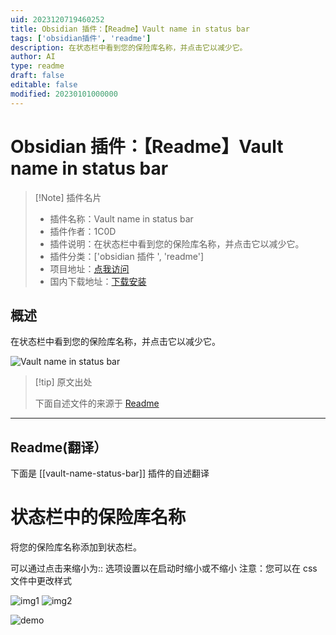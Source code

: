 ```yaml
---
uid: 2023120719460252
title: Obsidian 插件：【Readme】Vault name in status bar
tags: ['obsidian插件', 'readme']
description: 在状态栏中看到您的保险库名称，并点击它以减少它。
author: AI
type: readme
draft: false
editable: false
modified: 20230101000000
---
```


# Obsidian 插件：【Readme】Vault name in status bar

> [!Note] 插件名片
> - 插件名称：Vault name in status bar
> - 插件作者：1C0D
> - 插件说明：在状态栏中看到您的保险库名称，并点击它以减少它。
> - 插件分类：['obsidian 插件 ', 'readme']
> - 项目地址：[点我访问](https://github.com/1C0D/Obsidian-Vault-Name-in-Status-Bar)
> - 国内下载地址：[下载安装](https://pkmer.cn/products/plugin/pluginMarket/?vault-name-status-bar)

## 概述

在状态栏中看到您的保险库名称，并点击它以减少它。

![Vault name in status bar](https://cdn.pkmer.cn/covers/vault-name-status-bar.jpeg!pkmer)

> [!tip] 原文出处
>
>下面自述文件的来源于 [Readme](https://ghproxy.net/https://raw.githubusercontent.com/1C0D/Obsidian-Vault-Name-in-Status-Bar/master/README.md)
>

---

## Readme(翻译）

下面是 [[vault-name-status-bar]] 插件的自述翻译

# 状态栏中的保险库名称

将您的保险库名称添加到状态栏。

可以通过点击来缩小为::
选项设置以在启动时缩小或不缩小
注意：您可以在 css 文件中更改样式

![img1](./enlarged.jpg) ![img2](https://cdn.pkmer.cn/covers/vault-name-status-bar_2_0.jpeg!pkmer)

![demo](https://cdn.pkmer.cn/covers/vault-name-status-bar_2_1.gif)
